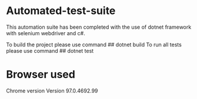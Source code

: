 # Automated-test-suite

This automation suite has been completed with the use of dotnet framework with selenium webdriver and c#.

To build the project please use command ## dotnet build
To run all tests please use command ## dotnet test 

# Browser used 

Chrome version Version 97.0.4692.99 

